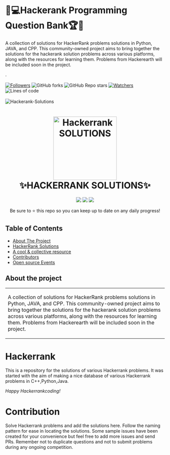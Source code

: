 # 🎯💻Hackerank Programming Question Bank🏆🏅
A collection of solutions for HackerRank problems solutions in Python, JAVA, and CPP. This community-owned project aims to bring together the solutions for the hackerank solution problems across various platforms, along with the resources for learning them. Problems from Hackerearth will be included soon in the project.

. <br><br>
 [![Followers](https://img.shields.io/github/followers/Ayush7614?style=for-the-badge)](https://github.com/Ayush7614/followers)
 ![GitHub forks](https://img.shields.io/github/forks/Ayush7614/Hackerank-Solutions?style=for-the-badge)
 ![GitHub Repo stars](https://img.shields.io/github/stars/Ayush7614/Hackerank-Solutions?style=for-the-badge)
 [![Watchers](https://img.shields.io/github/watchers/Ayush7614/Hackerank-Solutions?style=for-the-badge)](https://github.com/smv1999/CompetitiveProgrammingQuestionBank/watchers)
 ![Lines of code](https://img.shields.io/tokei/lines/github/Ayush7614/Hackerank-Solutions?style=for-the-badge)
 <br><br>
![Hackerank-Solutions](https://socialify.git.ci/Ayush7614/Hackerank-Solutions/image?forks=1&issues=1&language=1&owner=1&pattern=Brick%20Wall&pulls=1&stargazers=1&theme=Red)



<h1 align="center">
  <img width="200" src="https://upload.wikimedia.org/wikipedia/commons/thumb/6/65/HackerRank_logo.png/600px-HackerRank_logo.png" alt="Hackerrank SOLUTIONS">
  <br>
   ✨HACKERRANK SOLUTIONS✨
  </h1>
  
  <div align="center">
	


  <img src="https://img.shields.io/badge/python%20-%2314354C.svg?&style=for-the-badge&logo=python&logoColor=white"/>
	<img src="https://img.shields.io/badge/c++%20-%2300599C.svg?&style=for-the-badge&logo=c%2B%2B&ogoColor=white"/>
  <img src="https://img.shields.io/badge/java-%23ED8B00.svg?&style=for-the-badge&logo=java&logoColor=white"/>
  
  Be sure to ⭐ this repo so you can keep up to date on any daily progress!


</div>

## Table of Contents

* [About The Project](#about-the-project)
* [HackerRank Solutions](#hackerrank)
* [A cool & collective resource](#a-cool-and-collective-resource)
* [Contributors](#contributors)
* [Open source Events](#open-source-events)


##  About the project

<table>
<tr>
<td>

A collection of solutions for HackerRank problems solutions in Python, JAVA, and CPP. This community-owned project aims to bring together the solutions for the hackerank solution problems across various platforms, along with the resources for learning them. Problems from Hackerearth will be included soon in the project.

</td>
</tr>
</table>




# Hackerrank

This is a repository for the solutions of various Hackerrank problems. It was started with the aim of making a nice database of various Hackerrank problems in C++,Python,Java. 

*Happy Hackerrankcoding!*

# Contribution

Solve Hackerrank problems and add the solutions here. Follow the naming pattern for ease in locating the solutions.
Some sample issues have been created for your convenience but feel free to add more issues and send PRs. Remember not to duplicate questions and not to submit problems during any ongoing competition.
 

